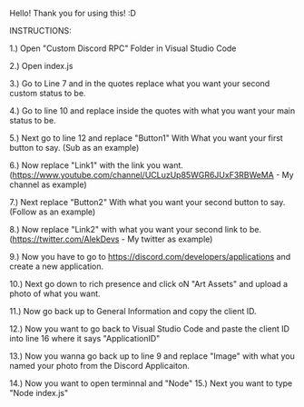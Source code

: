 Hello! Thank you for using this! :D

INSTRUCTIONS:

1.) Open "Custom Discord RPC" Folder in Visual Studio Code

2.) Open index.js

3.) Go to Line 7 and in the quotes replace what you want your second custom status to be.

4.) Go to line 10 and replace inside the quotes with what you want your main status to be.

5.) Next go to line 12 and replace "Button1" With What you want your first button to say. (Sub as an example)

6.) Now replace "Link1" with the link you want. (https://www.youtube.com/channel/UCLuzUp85WGR6JUxF3RBWeMA - My channel as example)

7.) Next replace "Button2" With what you want your second button to say. (Follow as an example)

8.) Now replace "Link2" with what you want your second link to be. (https://twitter.com/AlekDevs - My twitter as example)

9.) Now you have to go to https://discord.com/developers/applications and create a new application. 

10.) Next go down to rich presence and click oN "Art Assets" and upload a photo of what you want. 

11.) Now go back up to General Information and copy the client ID.

12.) Now you want to go back to Visual Studio Code and paste the client ID into line 16 where it says "ApplicationID"

13.) Now you wanna go back up to line 9 and replace "Image" with what you named your photo from the Discord Applicaiton.

14.) Now you want to open terminnal and "Node"
15.) Next you want to type "Node index.js"
